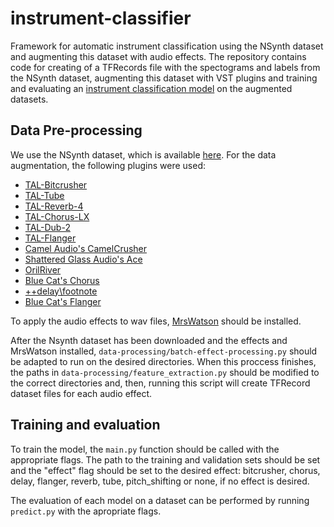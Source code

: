 # instrument-classifier
Framework for automatic instrument classification using the NSynth dataset and augmenting this dataset with audio effects. The repository contains code for creating of a TFRecords file with the spectograms and labels from the NSynth dataset, augmenting this dataset with VST plugins and training and evaluating an [instrument classification model](https://github.com/Veleslavia/EUSIPCO2017) on the augmented datasets.



## Data Pre-processing
We use the NSynth dataset, which is available [here](https://magenta.tensorflow.org/datasets/nsynth). For the data augmentation, the following plugins were used:

* [TAL-Bitcrusher](https://tal-software.com/products/tal-effects)
* [TAL-Tube](https://tal-software.com/products/tal-effects)
* [TAL-Reverb-4](https://tal-software.com/products/tal-reverb-4)
* [TAL-Chorus-LX](https://tal-software.com/products/tal-chorus-lx)
* [TAL-Dub-2](https://tal-software.com/products/tal-dub)
* [TAL-Flanger](https://tal-software.com/products/tal-effects)
* [Camel Audio's CamelCrusher](https://www.kvraudio.com/product/camelcrusher-)
* [Shattered Glass Audio's Ace](http://www.shatteredglassaudio.com/product/103)
* [OrilRiver](https://www.kvraudio.com/product/orilriver-by-denis-tihanov)
* [Blue Cat's Chorus](https://www.bluecataudio.com/Products/Product_Chorus)
* [++delay\footnote](http://www.soundhack.com/freeware/)
* [Blue Cat's Flanger](https://www.bluecataudio.com/Products/Product_Flanger)

To apply the audio effects to wav files, [MrsWatson](https://github.com/teragonaudio/MrsWatson) should be installed.

After the Nsynth dataset has been downloaded and the effects and MrsWatson installed, `data-processing/batch-effect-processing.py` should be adapted to run on the desired directories. When this proccess finishes, the paths in `data-processing/feature_extraction.py` should be modified to the correct directories and, then, running this script will create TFRecord dataset files for each audio effect.

## Training and evaluation

To train the model, the `main.py` function should be called with the appropriate flags. The path to the training and validation sets should be set and the "effect" flag should be set to the desired effect: bitcrusher, chorus, delay, flanger, reverb, tube, pitch_shifting or none, if no effect is desired.

The evaluation of each model on a dataset can be performed by running `predict.py` with the apropriate flags.

